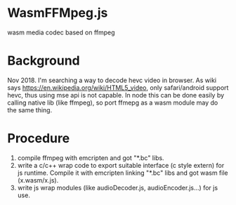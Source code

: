 # WasmFFMpeg.js
wasm media codec based on ffmpeg

# Background
Nov 2018. I'm searching a way to decode hevc video in browser. As wiki says https://en.wikipedia.org/wiki/HTML5_video, only safari/android support
hevc, thus using mse api is not capable. In node this can be done easily by calling native lib (like ffmpeg), so port ffmepg as a wasm module
may do the same thing.

# Procedure
1. compile ffmpeg with emcripten and got "*.bc" libs. 
2. write a c/c++ wrap code to export suitable interface (c style extern) for js runtime. Compile it with emcripten linking "*.bc" libs and got wasm file (x.wasm/x.js).
3. write js wrap modules (like audioDecoder.js, audioEncoder.js...) for js use.
